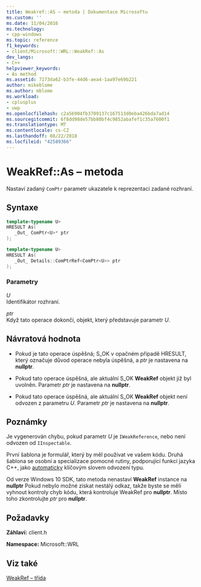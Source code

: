 ```yaml
---
title: Weakref::AS – metoda | Dokumentace Microsoftu
ms.custom: ''
ms.date: 11/04/2016
ms.technology:
- cpp-windows
ms.topic: reference
f1_keywords:
- client/Microsoft::WRL::WeakRef::As
dev_langs:
- C++
helpviewer_keywords:
- As method
ms.assetid: 7173da62-b3fe-44d6-aea4-1aa97e69b221
author: mikeblome
ms.author: mblome
ms.workload:
- cplusplus
- uwp
ms.openlocfilehash: c2a56904fb3709137c167513d0eba426bda7ad14
ms.sourcegitcommit: 6f8dd98de57bb80bf4c9852abafef1c35a7600f1
ms.translationtype: MT
ms.contentlocale: cs-CZ
ms.lasthandoff: 08/22/2018
ms.locfileid: "42589366"
---
```

# <a name="weakrefas-method"></a>WeakRef::As – metoda

Nastaví zadaný `ComPtr` parametr ukazatele k reprezentaci zadané rozhraní.

## <a name="syntax"></a>Syntaxe

```cpp
template<typename U>
HRESULT As(
   _Out_ ComPtr<U>* ptr
);

template<typename U>
HRESULT As(
   _Out_ Details::ComPtrRef<ComPtr<U>> ptr
);
```

### <a name="parameters"></a>Parametry

*U*  
Identifikátor rozhraní.

*ptr*  
Když tato operace dokončí, objekt, který představuje parametr *U*.

## <a name="return-value"></a>Návratová hodnota

- Pokud je tato operace úspěšná; S_OK v opačném případě HRESULT, který označuje důvod operace nebyla úspěšná, a *ptr* je nastavena na **nullptr**.

- Pokud tato operace úspěšná, ale aktuální S_OK **WeakRef** objekt již byl uvolněn. Parametr *ptr* je nastavena na **nullptr**.

- Pokud tato operace úspěšná, ale aktuální S_OK **WeakRef** objekt není odvozen z parametru *U*. Parametr *ptr* je nastavena na **nullptr**.

## <a name="remarks"></a>Poznámky

Je vygenerován chybu, pokud parametr *U* je `IWeakReference`, nebo není odvozen od `IInspectable`.

První šablona je formulář, který by měl používat ve vašem kódu. Druhá šablona se osobní a specializace pomocné rutiny, podporující funkcí jazyka C++, jako [automaticky](../cpp/auto-cpp.md) klíčovým slovem odvození typu.

Od verze Windows 10 SDK, tato metoda nenastaví **WeakRef** instance na **nullptr** Pokud nebylo možné získat nestálý odkaz, takže byste se měli vyhnout kontroly chyb kódu, která kontroluje WeakRef pro **nullptr**. Místo toho zkontrolujte *ptr* pro **nullptr**.

## <a name="requirements"></a>Požadavky

**Záhlaví:** client.h

**Namespace:** Microsoft::WRL

## <a name="see-also"></a>Viz také

[WeakRef – třída](../windows/weakref-class.md)